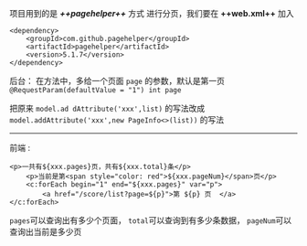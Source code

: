 项目用到的是 ***++pagehelper++*** 方式 进行分页，我们要在 **++web.xml++** 加入


	<dependency>
        <groupId>com.github.pagehelper</groupId>
        <artifactId>pagehelper</artifactId>
        <version>5.1.7</version>
	</dependency>
后台：
在方法中，多给一个页面 `page` 的参数，默认是第一页 `@RequestParam(defaultValue = "1") int page`

把原来 `model.ad
dAttribute('xxx',list)` 的写法改成 `model.addAttribute('xxx',new PageInfo<>(list))` 的写法
_ _ _

前端 :

	<p>一共有${xxx.pages}页，共有${xxx.total}条</p>
        <p>当前是第<span style="color: red">${xxx.pageNum}</span>页</p>
        <c:forEach begin="1" end="${xxx.pages}" var="p">
            <a href="/score/list?page=${p}">第 ${p} 页  </a>
    </c:forEach>
   
`pages`可以查询出有多少个页面， `total`可以查询到有多少条数据，
`pageNum`可以查询出当前是多少页

